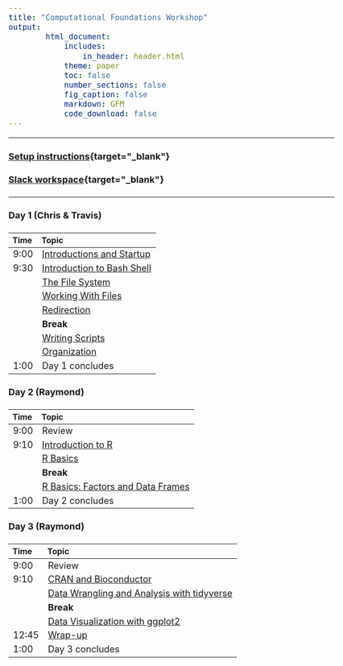 ```yaml
---
title: "Computational Foundations Workshop"
output:
        html_document:
            includes:
                in_header: header.html
            theme: paper
            toc: false
            number_sections: false
            fig_caption: false
            markdown: GFM
            code_download: false
---
```


<style type="text/css">

body, td {
   font-size: 18px;
}
</style>

---

#### [Setup instructions](workshop_setup/setup_instructions.html){target="_blank"}

#### [Slack workspace](https://umbioinfcoreworkshops.slack.com){target="_blank"}

---


#### Day 1 (Chris & Travis)
| Time | Topic |
| :---  | :---- |
|  9:00 | [Introductions and Startup](Module00_Introduction.html) |
|  9:30 | [Introduction to Bash Shell](bash-01-introduction.html) |
|       | [The File System](bash-02-the-filesystem.html) |
|       | [Working With Files](bash-03-working-with-files.html) |
|       | [Redirection](bash-04-redirection.html) |
|       | **Break** |
|       | [Writing Scripts](bash-05-writing-scripts.html) |
|       | [Organization](bash-06-organization.html) |
|  1:00 | Day 1 concludes |

#### Day 2 (Raymond)
| Time | Topic |
| :---  | :---- |
|  9:00 | Review |
|  9:10 | [Introduction to R](r-01-introduction.html) |
|       | [R Basics](r-02-r-basics.html) |
|       | **Break** |
|       | [R Basics: Factors and Data Frames](r-03-basics-factors-dataframes.html) |
|  1:00 | Day 2 concludes |

#### Day 3 (Raymond)
| Time | Topic |
| :---  | :---- |
|  9:00 | Review |
|  9:10 | [CRAN and Bioconductor](r-04-bioconductor.html) |
|       | [Data Wrangling and Analysis with tidyverse](r-05-dplyr.html) |
|       | **Break** |
|       | [Data Visualization with ggplot2](r-06-data-visualization.html) |
| 12:45 | [Wrap-up](Module99_Wrap_up.html) |
|  1:00 | Day 3 concludes |
